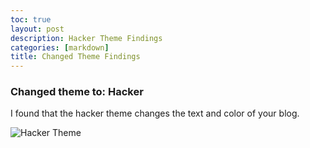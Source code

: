 ```yaml
---
toc: true
layout: post
description: Hacker Theme Findings
categories: [markdown]
title: Changed Theme Findings
---
```


### Changed theme to: Hacker

I found that the hacker theme changes the text and color of your blog. 

![Hacker Theme](https://github.com/HARSHADEVICE/vscode/blob/55ae41641f9dc0a2e631b4b5c58274d58b4c0df1/images/Theme.png)
